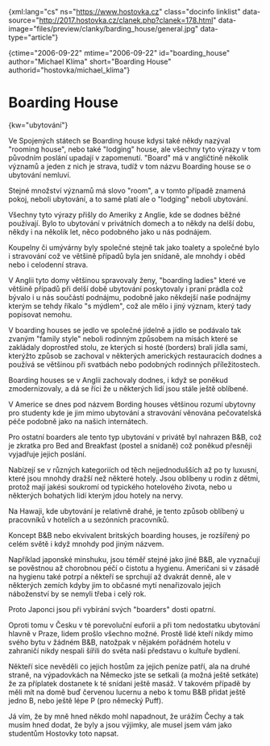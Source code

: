 
{xml:lang="cs" ns="https://www.hostovka.cz" class="docinfo linklist" data-source="http://2017.hostovka.cz/clanek.php?clanek=178.html" data-image="files/preview/clanky/barding_house/general.jpg" data-type="article"}

{ctime="2006-09-22" mtime="2006-09-22" id="boarding\_house" author="Michael Klíma" short="Boarding House" authorid="hostovka/michael\_klima"}

# Boarding House

<!-- generated attribute kw by user_udpatekw.sh on 2019-03-13, do not edit -->

{kw="ubytování"}

Ve Spojených státech se Boarding house kdysi také někdy nazýval "rooming house", nebo také "lodging" house, ale všechny tyto výrazy v tom původním poslání upadají v zapomenutí. "Board" má v angličtině několik významů a jeden z nich je strava, tudíž v tom názvu Boarding house se o ubytování nemluví.

Stejné množství významů má slovo "room", a v tomto případě znamená pokoj, neboli ubytování, a to samé platí ale o "lodging" neboli ubytování.

Všechny tyto výrazy přišly do Ameriky z Anglie, kde se dodnes běžné používají. Bylo to ubytování v privátních domech a to někdy na delší dobu, někdy i na několik let, něco podobného jako u nás podnájem.

Koupelny či umývárny byly společné stejně tak jako toalety a společné bylo i stravování což ve většině případů byla jen snídaně, ale mnohdy i oběd nebo i celodenní strava.

V Anglii tyto domy většinou spravovaly ženy, "boarding ladies" které ve většině případů při delší době ubytování poskytovaly i praní prádla což bývalo i u nás součástí podnájmu, podobně jako někdejší naše podnájmy kterým se tehdy říkalo "s mýdlem", což ale mělo i jiný význam, který tady popisovat nemohu.

V boarding houses se jedlo ve společné jídelně a jídlo se podávalo tak zvaným "family style" neboli rodinným způsobem na mísách které se zakládaly doprostřed stolu, ze kterých si hosté (borders) brali jídla sami, kterýžto způsob se zachoval v některých amerických restauracích dodnes a používá se většinou při svatbách nebo podobných rodinných příležitostech.

Boarding houses se v Anglii zachovaly dodnes, i když se poněkud zmodernizovaly, a dá se říci že u některých lidí jsou stále ještě oblíbené.

V Americe se dnes pod názvem Bording houses většinou rozumí ubytovny pro studenty kde je jim mimo ubytování a stravování věnována pečovatelská péče podobně jako na našich internátech.

Pro ostatní boarders ale tento typ ubytování v privátě byl nahrazen B&B, což je zkratka pro Bed and Breakfast (postel a snídaně) což poněkud přesněji vyjadřuje jejich poslání.

Nabízejí se v různých kategoriích od těch nejjednodušších až po ty luxusní, které jsou mnohdy dražší než některé hotely. Jsou oblíbeny u rodin z dětmi, protož mají jakési soukromí od typického hotelového života, nebo u některých bohatých lidí kterým jdou hotely na nervy.

Na Hawaji, kde ubytování je relativně drahé, je tento způsob oblíbený u pracovníků v hotelích a u sezónních pracovníků.

Koncept B&B nebo ekvivalent britských boarding houses, je rozšířený po celém světě i když mnohdy pod jiným názvem.

Například japonské minshuku, jsou téměř stejné jako jiné B&B, ale vyznačují se pověstnou až chorobnou péčí o čistotu a hygienu. Američani si v zásadě na hygienu také potrpí a někteří se sprchují až dvakrát denně, ale v některých zemích kdyby jim to občasné mytí nenařizovalo jejich náboženství by se nemyli třeba i celý rok.

Proto Japonci jsou při vybírání svých "boarders" dosti opatrní.

Oproti tomu v Česku v té porevoluční euforii a při tom nedostatku ubytování hlavně v Praze, lidem prošlo všechno možné. Prostě lidé kteří nikdy mimo svého bytu v žádném B&B, natožpak v nějakém pořádném hotelu v zahraničí nikdy nespali šířili do světa naši představu o kultuře bydlení.

Někteří sice nevěděli co jejich hostům za jejich peníze patří, ala na druhé straně, na výpadovkách na Německo jste se setkali (a možná ještě setkáte) že za příplatek dostanete k té snídani ještě masáž. V takovém případě by měli mít na domě buď červenou lucernu a nebo k tomu B&B přidat ještě jedno B, nebo ještě lépe P (pro německý Puff).

Já vím, že by mně hned někdo mohl napadnout, že urážím Čechy a tak musím hned dodat, že byly a jsou výjimky, ale musel jsem vám jako studentům Hostovky toto napsat.

